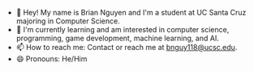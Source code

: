 <!--
**Brian-MT-Nguyen/Brian-MT-Nguyen** is a ✨ _special_ ✨ repository because its `README.md` (this file) appears on your GitHub profile.

Here are some ideas to get you started:

- 🔭 I’m currently working on ...
- 🌱 I’m currently learning ...
- 👯 I’m looking to collaborate on ...
- 🤔 I’m looking for help with ...
- 💬 Ask me about ...
- 📫 How to reach me: ...
- 😄 Pronouns: ...
- ⚡ Fun fact: ...
-->

* 👋 Hey! My name is Brian Nguyen and I'm a student at UC Santa Cruz majoring in Computer Science.<br />
* 🌱 I'm currently learning and am interested in computer science, programming, game development, machine learning, and AI.<br />
* 📫 How to reach me: Contact or reach me at bnguy118@ucsc.edu.<br />
* 😄 Pronouns: He/Him
